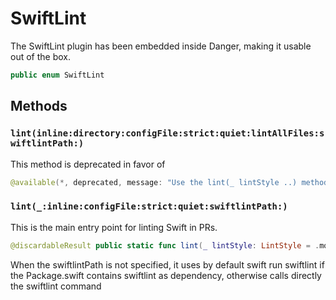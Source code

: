 # SwiftLint

The SwiftLint plugin has been embedded inside Danger, making
it usable out of the box.

``` swift
public enum SwiftLint
```

## Methods

### `lint(inline:directory:configFile:strict:quiet:lintAllFiles:swiftlintPath:)`

This method is deprecated in favor of

``` swift
@available(*, deprecated, message: "Use the lint(_ lintStyle ..) method instead.") @discardableResult public static func lint(inline: Bool = false, directory: String? = nil, configFile: String? = nil, strict: Bool = false, quiet: Bool = true, lintAllFiles: Bool = false, swiftlintPath: String? = nil) -> [SwiftLintViolation]
```

### `lint(_:inline:configFile:strict:quiet:swiftlintPath:)`

This is the main entry point for linting Swift in PRs.

``` swift
@discardableResult public static func lint(_ lintStyle: LintStyle = .modifiedAndCreatedFiles(directory: nil), inline: Bool = false, configFile: String? = nil, strict: Bool = false, quiet: Bool = true, swiftlintPath: String? = nil) -> [SwiftLintViolation]
```

When the swiftlintPath is not specified,
it uses by default swift run swiftlint if the Package.swift contains swiftlint as dependency,
otherwise calls directly the swiftlint command
